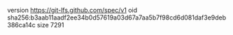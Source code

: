 version https://git-lfs.github.com/spec/v1
oid sha256:b3aab11aadf2ee34b0d57619a03d67a7aa5b7f98cd6d081daf3e9deb386ca14c
size 7291
